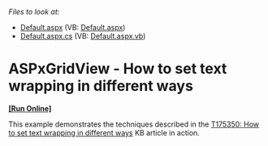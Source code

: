 <!-- default file list -->
*Files to look at*:

* [Default.aspx](./CS/Default.aspx) (VB: [Default.aspx](./VB/Default.aspx))
* [Default.aspx.cs](./CS/Default.aspx.cs) (VB: [Default.aspx.vb](./VB/Default.aspx.vb))
<!-- default file list end -->
# ASPxGridView - How to set text wrapping in different ways
<!-- run online -->
**[[Run Online]](https://codecentral.devexpress.com/t175881/)**
<!-- run online end -->


<p>This example demonstrates the techniques described in the <a href="https://www.devexpress.com/Support/Center/p/T175350">T175350: How to set text wrapping in different ways</a> KB article in action.</p>
<p> </p>

<br/>


